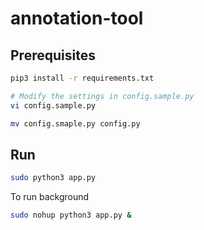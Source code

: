 # annotation-tool


## Prerequisites

```bash
pip3 install -r requirements.txt

# Modify the settings in config.sample.py
vi config.sample.py

mv config.smaple.py config.py
```

## Run
```bash
sudo python3 app.py
```

To run background
```bash
sudo nohup python3 app.py &
```
